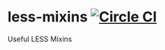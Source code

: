 # less-mixins [![Circle CI](https://circleci.com/gh/RealOrangeOne/less-mixins.svg?style=svg)](https://circleci.com/gh/RealOrangeOne/less-mixins)
Useful LESS Mixins
